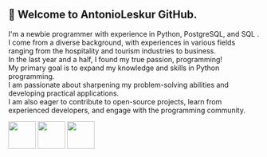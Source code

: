 ## 👋 Welcome to AntonioLeskur GitHub.
I'm a newbie programmer with experience in Python, PostgreSQL, and SQL .<br>
I come from a diverse background, with experiences in various fields ranging from the hospitality and tourism industries to business.<br>
In the last year and a half, I found my true passion, programming!<br>
My primary goal is to expand my knowledge and skills in Python programming.<br> I am passionate about sharpening my problem-solving abilities and developing practical applications.<br>
I am also eager to contribute to open-source projects, learn from experienced developers, and engage with the programming community.<br>
  
  <img align="center" src="https://cdn.jsdelivr.net/gh/devicons/devicon/icons/python/python-original-wordmark.svg" 
       width="55" 
       height="55" /> 
            <img align="center" src="https://cdn.jsdelivr.net/gh/devicons/devicon/icons/sqlite/sqlite-original.svg"
       width="55" 
       height="55" />
  <img align="center" 
            src="https://cdn.jsdelivr.net/gh/devicons/devicon/icons/postgresql/postgresql-plain-wordmark.svg"
    width="55" 
       height="55"/>
          
          
 

          
